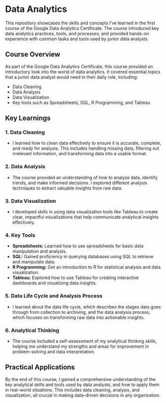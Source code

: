 # Data Analytics

This repository showcases the skills and concepts I’ve learned in the first course of the Google Data Analytics Certificate. The course introduced key data analytics practices, tools, and processes, and provided hands-on experience with common tasks and tools used by junior data analysts.

## Course Overview

As part of the Google Data Analytics Certificate, this course provided an introductory look into the world of data analytics. It covered essential topics that a junior data analyst would need in their daily role, including:

- Data Cleaning
- Data Analysis
- Data Visualization
- Key tools such as Spreadsheets, SQL, R Programming, and Tableau

## Key Learnings

### 1. **Data Cleaning**
   - I learned how to clean data effectively to ensure it is accurate, complete, and ready for analysis. This includes handling missing data, filtering out irrelevant information, and transforming data into a usable format.

### 2. **Data Analysis**
   - The course provided an understanding of how to analyze data, identify trends, and make informed decisions. I explored different analysis techniques to extract valuable insights from raw data.

### 3. **Data Visualization**
   - I developed skills in using data visualization tools like Tableau to create clear, impactful visualizations that help communicate analytical insights effectively.

### 4. **Key Tools**
   - **Spreadsheets:** Learned how to use spreadsheets for basic data manipulation and analysis.
   - **SQL:** Gained proficiency in querying databases using SQL to retrieve and manipulate data.
   - **R Programming:** Got an introduction to R for statistical analysis and data visualization.
   - **Tableau:** Explored how to use Tableau for creating interactive dashboards and visualizing data insights.

### 5. **Data Life Cycle and Analysis Process**
   - I learned about the data life cycle, which describes the stages data goes through from collection to archiving, and the data analysis process, which focuses on transforming raw data into actionable insights.

### 6. **Analytical Thinking**
   - The course included a self-assessment of my analytical thinking skills, helping me understand my strengths and areas for improvement in problem-solving and data interpretation.

## Practical Applications

By the end of this course, I gained a comprehensive understanding of the key analytical skills and tools used by data analysts, and how to apply them in real-world situations. This includes data cleaning, analysis, and visualization, all crucial in making data-driven decisions in any organization.
